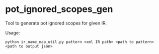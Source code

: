 # pot_ignored_scopes_gen

Tool to generate pot ignored scopes for given IR.

Usage:
```
python ir_name_map_util.py pattern <xml IR path> <path to pattern> <path to output json>
```
